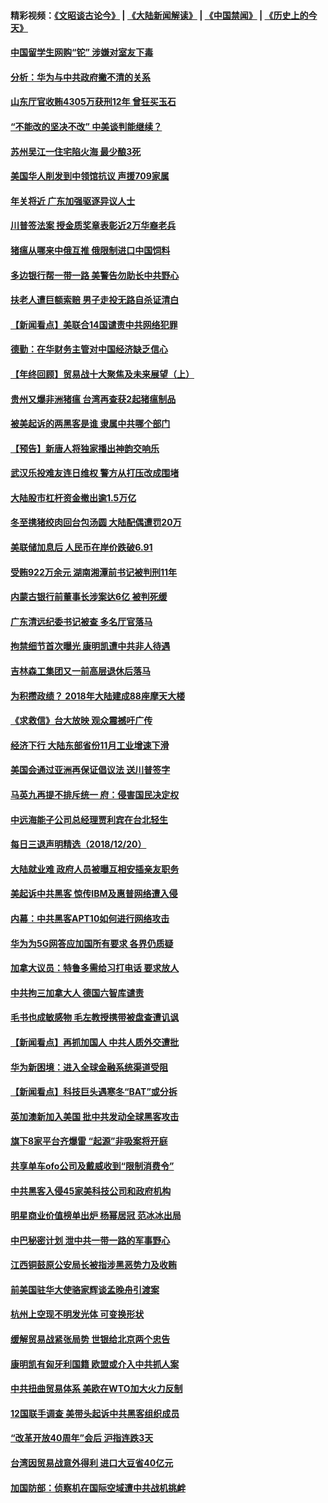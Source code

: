 #### 精彩视频：[《文昭谈古论今》](https://github.com/gfw-breaker/wenzhao/blob/master/README.md?t=12212131) | [《大陆新闻解读》](https://github.com/gfw-breaker/ntdtv-comedy/blob/master/README.md?t=12212131) | [《中国禁闻》](https://github.com/gfw-breaker/ntdtv-news/blob/master/README.md?t=12212131) | [《历史上的今天》](https://github.com/gfw-breaker/today-in-history/blob/master/README.md?t=12212131) 

#### [中国留学生网购“铊” 涉嫌对室友下毒](../pages/nsc413/n10925514.md?t=12212131) 

#### [分析：华为与中共政府撇不清的关系](../pages/nsc413/n10924863.md?t=12212131) 

#### [山东厅官收贿4305万获刑12年 曾狂买玉石](../pages/nsc413/n10925547.md?t=12212131) 

#### [“不能改的坚决不改” 中美谈判能继续？](../pages/nsc413/n10925451.md?t=12212131) 

#### [苏州吴江一住宅陷火海 最少酿3死](../pages/nsc413/n10925494.md?t=12212131) 

#### [美国华人削发到中领馆抗议 声援709家属](../pages/nsc413/n10925428.md?t=12212131) 

#### [年关将近 广东加强驱逐异议人士](../pages/nsc413/n10925450.md?t=12212131) 

#### [川普签法案 授金质奖章表彰近2万华裔老兵](../pages/nsc413/n10924942.md?t=12212131) 

#### [猪瘟从哪来中俄互推 俄限制进口中国饲料](../pages/nsc413/n10925216.md?t=12212131) 

#### [多边银行帮一带一路 美警告勿助长中共野心](../pages/nsc413/n10925309.md?t=12212131) 

#### [扶老人遭巨额索赔 男子走投无路自杀证清白](../pages/nsc413/n10925038.md?t=12212131) 

#### [【新闻看点】美联合14国谴责中共网络犯罪](../pages/nsc413/n10925163.md?t=12212131) 

#### [德勤：在华财务主管对中国经济缺乏信心](../pages/nsc413/n10925132.md?t=12212131) 

#### [【年终回顾】贸易战十大聚焦及未来展望（上）](../pages/nsc413/n10918329.md?t=12212131) 

#### [贵州又爆非洲猪瘟 台湾再查获2起猪瘟制品](../pages/nsc413/n10924781.md?t=12212131) 

#### [被美起诉的两黑客是谁 隶属中共哪个部门](../pages/nsc413/n10923895.md?t=12212131) 

#### [【预告】新唐人将独家播出神韵交响乐](../pages/nsc413/n10912037.md?t=12212131) 

#### [武汉乐投难友连日维权 警方从打压改成围堵](../pages/nsc413/n10924390.md?t=12212131) 

#### [大陆股市杠杆资金撤出逾1.5万亿](../pages/nsc413/n10924651.md?t=12212131) 


#### [冬至携猪绞肉回台包汤圆 大陆配偶遭罚20万](../pages/nsc413/n10924654.md?t=12212131) 

#### [美联储加息后 人民币在岸价跌破6.91](../pages/nsc413/n10924583.md?t=12212131) 

#### [受贿922万余元 湖南湘潭前书记被判刑11年](../pages/nsc413/n10924306.md?t=12212131) 

#### [内蒙古银行前董事长涉案达6亿 被判死缓](../pages/nsc413/n10924418.md?t=12212131) 

#### [广东清远纪委书记被查 多名厅官落马](../pages/nsc413/n10924429.md?t=12212131) 

#### [拘禁细节首次曝光 康明凯遭中共非人待遇](../pages/nsc413/n10924051.md?t=12212131) 

#### [吉林森工集团又一前高层退休后落马](../pages/nsc413/n10924128.md?t=12212131) 

#### [为积攒政绩？ 2018年大陆建成88座摩天大楼](../pages/nsc413/n10923986.md?t=12212131) 

#### [《求救信》台大放映 观众震撼吁广传](../pages/nsc413/n10922251.md?t=12212131) 

#### [经济下行 大陆东部省份11月工业增速下滑](../pages/nsc413/n10923764.md?t=12212131) 

#### [美国会通过亚洲再保证倡议法 送川普签字](../pages/nsc413/n10924146.md?t=12212131) 

#### [马英九再提不排斥统一 府：侵害国民决定权](../pages/nsc413/n10923936.md?t=12212131) 

#### [中远海能子公司总经理贾利宾在台北轻生](../pages/nsc413/n10923876.md?t=12212131) 

#### [每日三退声明精选（2018/12/20）](../pages/nsc413/n10923881.md?t=12212131) 

#### [大陆就业难 政府人员被曝互相安插亲友职务](../pages/nsc413/n10923184.md?t=12212131) 

#### [美起诉中共黑客 惊传IBM及惠普网络遭入侵](../pages/nsc413/n10923571.md?t=12212131) 

#### [内幕：中共黑客APT10如何进行网络攻击](../pages/nsc413/n10923423.md?t=12212131) 

#### [华为为5G网答应加国所有要求 各界仍质疑](../pages/nsc413/n10923400.md?t=12212131) 

#### [加拿大议员：特鲁多需给习打电话 要求放人](../pages/nsc413/n10923341.md?t=12212131) 

#### [中共拘三加拿大人 德国六智库谴责](../pages/nsc413/n10923314.md?t=12212131) 

#### [毛书也成敏感物 毛左教授携带被盘查遭讥讽](../pages/nsc413/n10923380.md?t=12212131) 

#### [【新闻看点】再抓加国人 中共人质外交遭批](../pages/nsc413/n10922846.md?t=12212131) 

#### [华为新困境：进入全球金融系统渠道受阻](../pages/nsc413/n10923369.md?t=12212131) 

#### [【新闻看点】科技巨头遇寒冬“BAT”或分拆](../pages/nsc413/n10923012.md?t=12212131) 

#### [英加澳新加入美国 批中共发动全球黑客攻击](../pages/nsc413/n10923357.md?t=12212131) 

#### [旗下8家平台齐爆雷 “起源”非吸案将开庭](../pages/nsc413/n10923180.md?t=12212131) 

#### [共享单车ofo公司及戴威收到“限制消费令”](../pages/nsc413/n10923170.md?t=12212131) 

#### [中共黑客入侵45家美科技公司和政府机构](../pages/nsc413/n10923136.md?t=12212131) 

#### [明星商业价值榜单出炉 杨幂居冠 范冰冰出局](../pages/nsc413/n10922959.md?t=12212131) 

#### [中巴秘密计划 泄中共一带一路的军事野心](../pages/nsc413/n10923128.md?t=12212131) 

#### [江西铜鼓原公安局长被指涉黑恶势力及收贿](../pages/nsc413/n10923144.md?t=12212131) 

#### [前美国驻华大使骆家辉谈孟晚舟引渡案](../pages/nsc413/n10923038.md?t=12212131) 

#### [杭州上空现不明发光体 可变换形状](../pages/nsc413/n10923032.md?t=12212131) 

#### [缓解贸易战紧张局势 世银给北京两个忠告](../pages/nsc413/n10923048.md?t=12212131) 

#### [康明凯有匈牙利国籍 欧盟或介入中共抓人案](../pages/nsc413/n10922924.md?t=12212131) 

#### [中共扭曲贸易体系 美欧在WTO加大火力反制](../pages/nsc413/n10922906.md?t=12212131) 

#### [12国联手调查 美带头起诉中共黑客组织成员](../pages/nsc413/n10922820.md?t=12212131) 

#### [“改革开放40周年”会后 沪指连跌3天](../pages/nsc413/n10922861.md?t=12212131) 

#### [台湾因贸易战意外得利 进口大豆省40亿元](../pages/nsc413/n10921613.md?t=12212131) 

#### [加国防部：侦察机在国际空域遭中共战机挑衅](../pages/nsc413/n10922674.md?t=12212131) 

